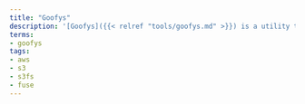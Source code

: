 ```yaml
---
title: "Goofys"
description: '[Goofys]({{< relref "tools/goofys.md" >}}) is a utility that implements S3-backed filesystems using FUSE.'
terms:
- goofys
tags:
- aws
- s3
- s3fs
- fuse
---
```

